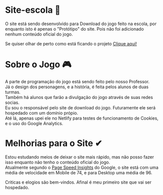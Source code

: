 # Site-escola 🏫

O site está sendo desenvolvido para Download do jogo feito na escola, por enquanto isto é apenas o "Protótipo" do site.
Pois não foi adicionado nenhum conteúdo oficial do jogo.

Se quiser olhar de perto como está ficando o projeto <a href="https://game-padre-fernando.netlify.app">Clique aqui!</a>

# Sobre o Jogo 🎮
A parte de programação do jogo está sendo feito pelo nosso Professor. <br>
Já o design dos personagens, e a história, é feita pelos alunos de duas turmas. <br>
Também há alunos que farão a divulgação do jogo através de suas redes socias. <br>
Eu sou o responsável pelo site de download do jogo. Futuramente ele será hospedado com um domínio própio. <br>
Até lá, apenas upei ele no Netlify para testes de funcionamento de Cookies, e o uso do Google Analytics.

# Melhorias para o Site ✔
Estou estudando meios de deixar o site mais rápido, mas não posso fazer isso enquanto não tenho o conteúdo oficial do jogo.<br>
Atualmente segundo o <a href="https://developers.google.com/speed/pagespeed/insights/?hl=pt-br">Page Speed Insights</a> do Google, o site está com uma média de velocidade em Mobile de 74, e para Desktop uma média de 96.

Criticas e elogios são bem-vindos. Afinal é meu primeiro site que vai ser hospedado.
